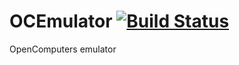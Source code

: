 OCEmulator   [![Build Status](http://cl.vifino.cc/job/OCEmulator/badge/icon)](http://cl.vifino.cc/job/OCEmulator/)
==========

OpenComputers emulator
